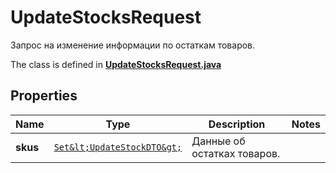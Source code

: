 

# UpdateStocksRequest

Запрос на изменение информации по остаткам товаров.

The class is defined in **[UpdateStocksRequest.java](../../src/main/java/org/openapitools/model/UpdateStocksRequest.java)**

## Properties

Name | Type | Description | Notes
------------ | ------------- | ------------- | -------------
**skus** | [`Set&lt;UpdateStockDTO&gt;`](UpdateStockDTO.md) | Данные об остатках товаров.  | 



